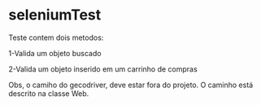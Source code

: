 # seleniumTest
Teste contem dois metodos:

1-Valida um objeto buscado

2-Valida um objeto inserido em um carrinho de compras

Obs, o camiho do gecodriver, deve estar fora do projeto. O caminho está descrito na classe Web.
